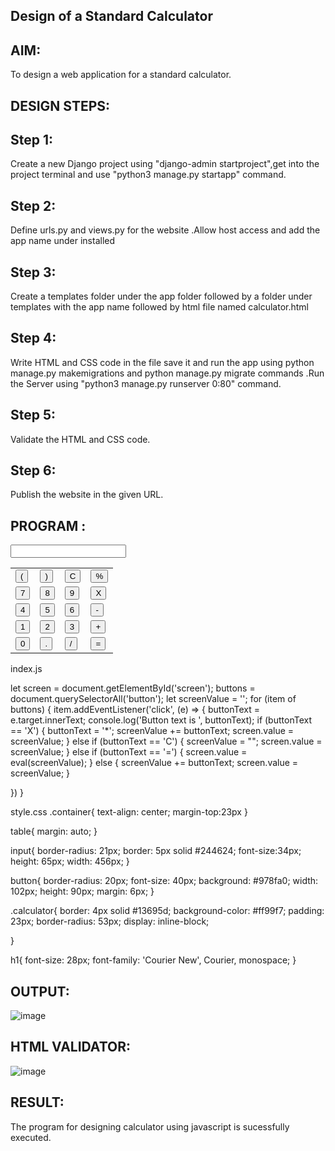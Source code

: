 ## Design of a Standard Calculator

## AIM:
To design a web application for a standard calculator.


## DESIGN STEPS:

## Step 1:
Create a new Django project using "django-admin startproject",get into the project terminal and use "python3 manage.py startapp" command.

## Step 2:
Define urls.py and views.py for the website .Allow host access and add the app name under installed

## Step 3:
Create a templates folder under the app folder followed by a folder under templates with the app name followed by html file named calculator.html

## Step 4:
Write HTML and CSS code in the file save it and run the app using python manage.py makemigrations and python manage.py migrate commands .Run the Server using "python3 manage.py runserver 0:80" command.

## Step 5:
Validate the HTML and CSS code.

## Step 6:
Publish the website in the given URL.

## PROGRAM :

<div class="calculator">
        <input type="text" name="screen" id="screen">
        <table>
            <tr>
                <td><button>(</button></td>
                <td><button>)</button></td>
                <td><button>C</button></td>
                <td><button>%</button></td>
            </tr>
            <tr>
                <td><button>7</button></td>
                <td><button>8</button></td>
                <td><button>9</button></td>
                <td><button>X</button></td>
            </tr>
            <tr>
                <td><button>4</button></td>
                <td><button>5</button></td>
                <td><button>6</button></td>
                <td><button>-</button></td>
            </tr>
            <tr>
                <td><button>1</button></td>
                <td><button>2</button></td>
                <td><button>3</button></td>
                <td><button>+</button></td>
            </tr>
            <tr>
                <td><button>0</button></td>
                <td><button>.</button></td>
                <td><button>/</button></td>
                <td><button>=</button></td>
            </tr>
        </table>
    </div>
</div>
<script src="/static/JS/index.js"></script>
index.js

let screen = document.getElementById('screen'); buttons = document.querySelectorAll('button'); let screenValue = ''; for (item of buttons) { item.addEventListener('click', (e) => { buttonText = e.target.innerText; console.log('Button text is ', buttonText); if (buttonText == 'X') { buttonText = '*'; screenValue += buttonText; screen.value = screenValue; } else if (buttonText == 'C') { screenValue = ""; screen.value = screenValue; } else if (buttonText == '=') { screen.value = eval(screenValue); } else { screenValue += buttonText; screen.value = screenValue; }

})
}

style.css .container{ text-align: center; margin-top:23px }

table{ margin: auto; }

input{ border-radius: 21px; border: 5px solid #244624; font-size:34px; height: 65px; width: 456px; }

button{ border-radius: 20px; font-size: 40px; background: #978fa0; width: 102px; height: 90px; margin: 6px; }

.calculator{ border: 4px solid #13695d; background-color: #ff99f7; padding: 23px; border-radius: 53px; display: inline-block;

}

h1{ font-size: 28px; font-family: 'Courier New', Courier, monospace; }

## OUTPUT:
![image](https://user-images.githubusercontent.com/118706984/215159217-f077a580-7a82-4243-b1b5-11339cadc8f7.png)

## HTML VALIDATOR:
![image](https://user-images.githubusercontent.com/118706984/215159403-57b1438f-781c-437e-a4b1-d5ec859bf7a3.png)

## RESULT:
The program for designing calculator using javascript is sucessfully executed.



   
        
